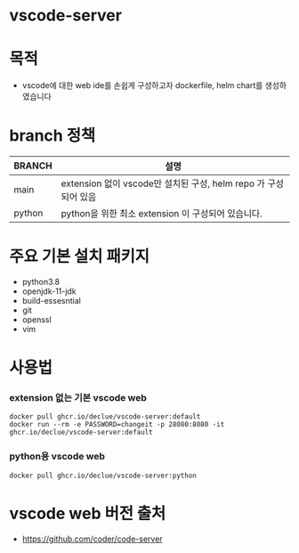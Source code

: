 # vscode-server

# 목적
- vscode에 대한 web ide를 손쉽게 구성하고자 dockerfile, helm chart를 생성하였습니다

# branch 정책
| BRANCH | 설명                                                    |
|--------|--------------------------------------------------------|
| main   | extension 없이 vscode만 설치된 구성, helm repo 가 구성되어 있음 |
| python | python을 위한 최소 extension 이 구성되어 있습니다.             |

# 주요 기본 설치 패키지
- python3.8
- openjdk-11-jdk
- build-essesntial 
- git
- openssl
- vim

# 사용법
### extension 없는 기본 vscode web
```
docker pull ghcr.io/declue/vscode-server:default
docker run --rm -e PASSWORD=changeit -p 28080:8080 -it ghcr.io/declue/vscode-server:default 
```
### python용 vscode web
```
docker pull ghcr.io/declue/vscode-server:python
```

# vscode web 버전 출처
- https://github.com/coder/code-server
